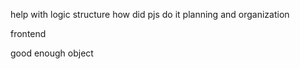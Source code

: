help with
	logic
	structure
	how did pjs do it
	planning and organization

frontend

good enough object